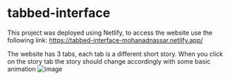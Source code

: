 # tabbed-interface

This project was deployed using Netlify, to access the website use the following link: 
https://tabbed-interface-mohanadnassar.netlify.app/ 

The website has 3 tabs, each tab is a different short story. When you click on the story tab the story should change accordingly with some basic animation
![image](https://github.com/Mohanad-Nassar/tabbed-interface/assets/127761857/1a1560c1-9edb-47c1-b2c2-78e3b55c0b32)

